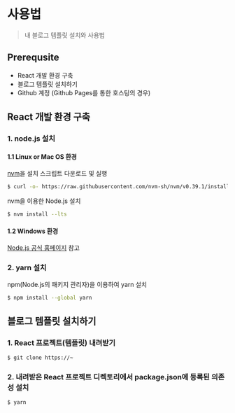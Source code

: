 # 사용법

> 내 블로그 템플릿 설치와 사용법

## Prerequsite

- React 개발 환경 구축
- 블로그 템플릿 설치하기
- Github 계정 (Github Pages를 통한 호스팅의 경우)

## React 개발 환경 구축

### 1. node.js 설치

#### 1.1 Linux or Mac OS 환경

[nvm](https://github.com/nvm-sh/nvm)을 설치 스크립트 다운로드 및 실행

```sh
$ curl -o- https://raw.githubusercontent.com/nvm-sh/nvm/v0.39.1/install.sh | bash
```

nvm을 이용한 Node.js 설치

```sh
$ nvm install --lts
```

#### 1.2 Windows 환경

[Node.js 공식 홈페이지](https://nodejs.org/en/) 참고

### 2. yarn 설치

npm(Node.js의 패키지 관리자)을 이용하여 yarn 설치

```sh
$ npm install --global yarn
```

## 블로그 템플릿 설치하기

### 1. React 프로젝트(템플릿) 내려받기

```sh
$ git clone https://~
```

### 2. 내려받은 React 프로젝트 디렉토리에서 package.json에 등록된 의존성 설치

```sh
$ yarn
```
